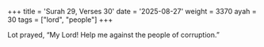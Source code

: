 +++
title = 'Surah 29, Verses 30'
date = '2025-08-27'
weight = 3370
ayah = 30
tags = ["lord", "people"]
+++

Lot prayed, “My Lord! Help me against the people of corruption.”